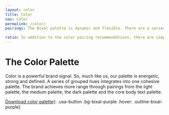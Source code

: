 ```yaml
---
layout: color
title: Color
nav: Color
permalink: /color/
pairings: The Bixal palette is dynamic and flexible. There are a series of recommended   configurations of the palette to ensure accessible and eye-catching pairings that most effectively bring the Bixal brand to life. The color combinations below are compliant to AA and AAA contrast requirements for text and background.

ratio: In addition to the color pairing recommendations, there are simple color ratio recommendations. These ratios ensure that the Bixal brand messaging and content can be communicated clearly and create a striking finished look that’s visually appealing. When applying the palette to designs, achieve balance by using primarily one color, with smaller amounts of a complementary color and either the body copy white or black.
---
```


# The Color Palette

Color is a powerful brand signal. So, much like us, our palette is energetic, strong and defined. A series of grouped hues integrates into one cohesive palette. The brand achieves more range through pairings from the light palette, the medium palette, the dark palette and the core body text palette.

[Download color palette](https://shared-assets.adobe.com/link/0b60fc60-a474-4b51-40e8-1d5e1b0af038){: .usa-button .bg-bixal-purple .hover: .outline-bixal-purple}
